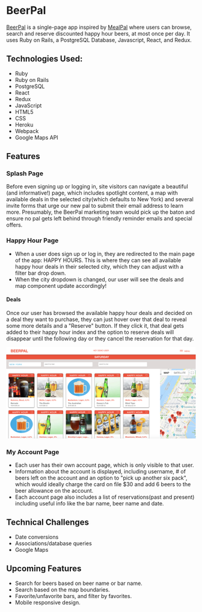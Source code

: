 # BeerPal
[BeerPal](https://beer-pal.herokuapp.com/#/) is a single-page app inspired by [MealPal](https://mealpal.com/) where users can browse, search and reserve discounted happy hour beers, at most once per day. It uses Ruby on Rails, a PostgreSQL Database, Javascript, React, and Redux.

 ## Technologies Used:
* Ruby
* Ruby on Rails
* PostgreSQL
* React
* Redux
* JavaScript
* HTML5
* CSS
* Heroku
* Webpack
* Google Maps API

 ## Features


 ### Splash Page
Before even signing up or logging in, site visitors can navigate a beautiful (and informative!) page, which includes spotlight content, a map with available deals in the selected city(which defaults to New York) and several invite forms that urge our new pal to submit their email address to learn more. Presumably, the BeerPal marketing team would pick up the baton and ensure no pal gets left behind through friendly reminder emails and special offers.

 ### Happy Hour Page
* When a user does sign up or log in, they are redirected to the main page of the app: HAPPY HOURS. This is where they can see all available happy hour deals in their selected city, which they can adjust with a filter bar drop down.
* When the city dropdown is changed, our user will see the deals and map component update accordingly!


 #### Deals
Once our user has browsed the available happy hour deals and decided on a deal they want to purchase, they can just hover over that deal to reveal some more details and a "Reserve" button. If they click it, that deal gets added to their happy hour index and the option to reserve deals will disappear until the following day or they cancel the reservation for that day.

![deal-index](https://github.com/swalloga/BeerPal/blob/master/app/assets/images/deal-index.png)


 ### My Account Page
* Each user has their own account page, which is only visible to that user.
* Information about the account is displayed, including username, # of beers left on the account and an option to "pick up another six pack", which would ideally charge the card on file $30 and add 6 beers to the beer allowance on the account.
* Each account page also includes a list of reservations(past and present) including useful info like the bar name, beer name and date.


 ## Technical Challenges
* Date conversions
* Associations/database queries
* Google Maps


 ## Upcoming Features
* Search for beers based on beer name or bar name.
* Search based on the map boundaries.
* Favorite/unfavorite bars, and filter by favorites.
* Mobile responsive design.
